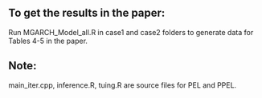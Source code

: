 ## To get the results in the paper:

Run MGARCH_Model_all.R in case1 and case2 folders to generate data for Tables 4-5 in the paper.

## Note:

main_iter.cpp, inference.R, tuing.R are source files for PEL and PPEL.
